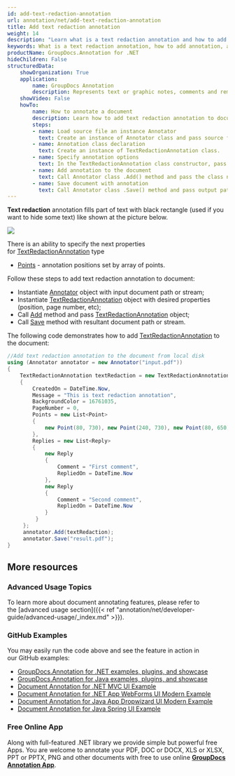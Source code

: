 ```yaml
---
id: add-text-redaction-annotation
url: annotation/net/add-text-redaction-annotation
title: Add text redaction annotation
weight: 14
description: "Learn what is a text redaction annotation and how to add it to a document programmatically using GroupDocs.Annotation for .NET."
keywords: What is a text redaction annotation, how to add annotation, add text redaction annotation
productName: GroupDocs.Annotation for .NET
hideChildren: False
structuredData:
    showOrganization: True
    application:    
        name: GroupDocs Annotation
        description: Represents text or graphic notes, comments and remarks attached to a specific part of the content of the document using C#
    showVideo: False
    howTo:
        name: How to annotate a document
        description: Learn how to add text redaction annotation to document step by step
        steps:
        - name: Load source file an instance Annotator
          text: Create an instance of Annotator class and pass source file path as a constructor parameter. You may specify absolute or relative file path as per your requirements. 
        - name: Annotation class declaration
          text: Create an instance of TextRedactionAnnotation class.
        - name: Specify annotation options
          text: In the TextRedactionAnnotation class constructor, pass parameters.
        - name: Add annotation to the document
          text: Call Annotator class .Add() method and pass the class name TextRedactionAnnotation.
        - name: Save document with annotation
          text: Call Annotator class .Save() method and pass output path file.
---
```

**Text redaction** annotation fills part of text with black rectangle (used if you want to hide some text) like shown at the picture below.

![](/annotation/net/images/add-text-redaction-annotation.png)

There is an ability to specify the next properties for [TextRedactionAnnotation](https://apireference.groupdocs.com/net/annotation/groupdocs.annotation.models.annotationmodels/textredactionannotation) type

*   [Points](https://apireference.groupdocs.com/annotation/net/groupdocs.annotation.models.annotationmodels/textredactionannotation/properties/points) - annotation positions set by array of points.  
    

Follow these steps to add text redaction annotation to document:

*   Instantiate [Annotator](https://apireference.groupdocs.com/net/annotation/groupdocs.annotation/annotator) object with input document path or stream;
*   Instantiate [TextRedactionAnnotation](https://apireference.groupdocs.com/net/annotation/groupdocs.annotation.models.annotationmodels/textredactionannotation) object with desired properties (position, page number, etc);
*   Call [Add](https://apireference.groupdocs.com/net/annotation/groupdocs.annotation/annotator/methods/add) method and pass [TextRedactionAnnotation](https://apireference.groupdocs.com/net/annotation/groupdocs.annotation.models.annotationmodels/textredactionannotation) object;
*   Call [Save](https://apireference.groupdocs.com/net/annotation/groupdocs.annotation/annotator/methods/save/index) method with resultant document path or stream.  

The following code demonstrates how to add [TextRedactionAnnotation](https://apireference.groupdocs.com/net/annotation/groupdocs.annotation.models.annotationmodels/textredactionannotation) to the document:

```csharp
//Add text redaction annotation to the document from local disk
using (Annotator annotator = new Annotator("input.pdf"))
{
	TextRedactionAnnotation textRedaction = new TextRedactionAnnotation
    {
    	CreatedOn = DateTime.Now,
        Message = "This is text redaction annotation",
        BackgroundColor = 16761035,
        PageNumber = 0,
        Points = new List<Point>
        {
        	new Point(80, 730), new Point(240, 730), new Point(80, 650), new Point(240, 650)
        },
        Replies = new List<Reply>
        {
        	new Reply
            {
            	Comment = "First comment",
                RepliedOn = DateTime.Now
            },
            new Reply
            {
            	Comment = "Second comment",
                RepliedOn = DateTime.Now
            }
         }
     };
     annotator.Add(textRedaction);
     annotator.Save("result.pdf");
}
```

## More resources
### Advanced Usage Topics
To learn more about document annotating features, please refer to the [advanced usage section]({{< ref "annotation/net/developer-guide/advanced-usage/_index.md" >}}).

### GitHub Examples
You may easily run the code above and see the feature in action in our GitHub examples:

*   [GroupDocs.Annotation for .NET examples, plugins, and showcase](https://github.com/groupdocs-annotation/GroupDocs.Annotation-for-.NET)
*   [GroupDocs.Annotation for Java examples, plugins, and showcase](https://github.com/groupdocs-annotation/GroupDocs.Annotation-for-Java)
*   [Document Annotation for .NET MVC UI Example](https://github.com/groupdocs-annotation/GroupDocs.Annotation-for-.NET-MVC)
*   [Document Annotation for .NET App WebForms UI Modern Example](https://github.com/groupdocs-annotation/GroupDocs.Annotation-for-.NET-WebForms)
*   [Document Annotation for Java App Dropwizard UI Modern Example](https://github.com/groupdocs-annotation/GroupDocs.Annotation-for-Java-Dropwizard)
*   [Document Annotation for Java Spring UI Example](https://github.com/groupdocs-annotation/GroupDocs.Annotation-for-Java-Spring)
    

### Free Online App
Along with full-featured .NET library we provide simple but powerful free Apps.
You are welcome to annotate your PDF, DOC or DOCX, XLS or XLSX, PPT or PPTX, PNG and other documents with free to use online **[GroupDocs Annotation App](https://products.groupdocs.app/annotation)**.
